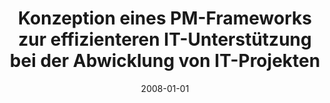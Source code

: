 ---
abstract: ''
authors:
- Manuela Badic
date: '2008-01-01'
featured: false
publication_types:
- '7'
publishDate: '2008-01-01'
title: Konzeption eines PM-Frameworks zur effizienteren IT-Unterstützung bei der Abwicklung
  von IT-Projekten
url_pdf: ''
---
